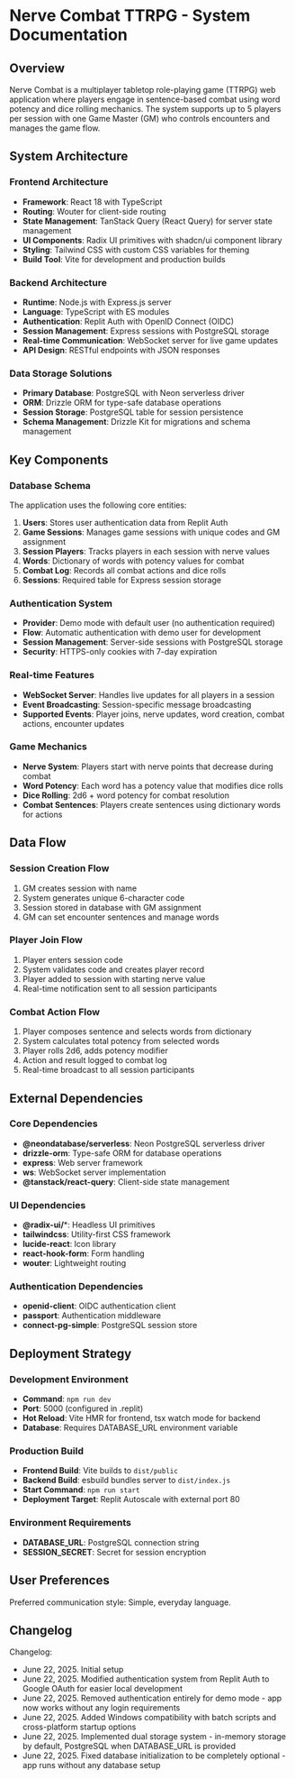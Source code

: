 # Nerve Combat TTRPG - System Documentation

## Overview

Nerve Combat is a multiplayer tabletop role-playing game (TTRPG) web application where players engage in sentence-based combat using word potency and dice rolling mechanics. The system supports up to 5 players per session with one Game Master (GM) who controls encounters and manages the game flow.

## System Architecture

### Frontend Architecture
- **Framework**: React 18 with TypeScript
- **Routing**: Wouter for client-side routing
- **State Management**: TanStack Query (React Query) for server state management
- **UI Components**: Radix UI primitives with shadcn/ui component library
- **Styling**: Tailwind CSS with custom CSS variables for theming
- **Build Tool**: Vite for development and production builds

### Backend Architecture
- **Runtime**: Node.js with Express.js server
- **Language**: TypeScript with ES modules
- **Authentication**: Replit Auth with OpenID Connect (OIDC)
- **Session Management**: Express sessions with PostgreSQL storage
- **Real-time Communication**: WebSocket server for live game updates
- **API Design**: RESTful endpoints with JSON responses

### Data Storage Solutions
- **Primary Database**: PostgreSQL with Neon serverless driver
- **ORM**: Drizzle ORM for type-safe database operations
- **Session Storage**: PostgreSQL table for session persistence
- **Schema Management**: Drizzle Kit for migrations and schema management

## Key Components

### Database Schema
The application uses the following core entities:

1. **Users**: Stores user authentication data from Replit Auth
2. **Game Sessions**: Manages game sessions with unique codes and GM assignment
3. **Session Players**: Tracks players in each session with nerve values
4. **Words**: Dictionary of words with potency values for combat
5. **Combat Log**: Records all combat actions and dice rolls
6. **Sessions**: Required table for Express session storage

### Authentication System
- **Provider**: Demo mode with default user (no authentication required)
- **Flow**: Automatic authentication with demo user for development
- **Session Management**: Server-side sessions with PostgreSQL storage
- **Security**: HTTPS-only cookies with 7-day expiration

### Real-time Features
- **WebSocket Server**: Handles live updates for all players in a session
- **Event Broadcasting**: Session-specific message broadcasting
- **Supported Events**: Player joins, nerve updates, word creation, combat actions, encounter updates

### Game Mechanics
- **Nerve System**: Players start with nerve points that decrease during combat
- **Word Potency**: Each word has a potency value that modifies dice rolls
- **Dice Rolling**: 2d6 + word potency for combat resolution
- **Combat Sentences**: Players create sentences using dictionary words for actions

## Data Flow

### Session Creation Flow
1. GM creates session with name
2. System generates unique 6-character code
3. Session stored in database with GM assignment
4. GM can set encounter sentences and manage words

### Player Join Flow
1. Player enters session code
2. System validates code and creates player record
3. Player added to session with starting nerve value
4. Real-time notification sent to all session participants

### Combat Action Flow
1. Player composes sentence and selects words from dictionary
2. System calculates total potency from selected words
3. Player rolls 2d6, adds potency modifier
4. Action and result logged to combat log
5. Real-time broadcast to all session participants

## External Dependencies

### Core Dependencies
- **@neondatabase/serverless**: Neon PostgreSQL serverless driver
- **drizzle-orm**: Type-safe ORM for database operations
- **express**: Web server framework
- **ws**: WebSocket server implementation
- **@tanstack/react-query**: Client-side state management

### UI Dependencies
- **@radix-ui/***: Headless UI primitives
- **tailwindcss**: Utility-first CSS framework
- **lucide-react**: Icon library
- **react-hook-form**: Form handling
- **wouter**: Lightweight routing

### Authentication Dependencies
- **openid-client**: OIDC authentication client
- **passport**: Authentication middleware
- **connect-pg-simple**: PostgreSQL session store

## Deployment Strategy

### Development Environment
- **Command**: `npm run dev`
- **Port**: 5000 (configured in .replit)
- **Hot Reload**: Vite HMR for frontend, tsx watch mode for backend
- **Database**: Requires DATABASE_URL environment variable

### Production Build
- **Frontend Build**: Vite builds to `dist/public`
- **Backend Build**: esbuild bundles server to `dist/index.js`
- **Start Command**: `npm run start`
- **Deployment Target**: Replit Autoscale with external port 80

### Environment Requirements
- **DATABASE_URL**: PostgreSQL connection string
- **SESSION_SECRET**: Secret for session encryption

## User Preferences

Preferred communication style: Simple, everyday language.

## Changelog

Changelog:
- June 22, 2025. Initial setup
- June 22, 2025. Modified authentication system from Replit Auth to Google OAuth for easier local development
- June 22, 2025. Removed authentication entirely for demo mode - app now works without any login requirements
- June 22, 2025. Added Windows compatibility with batch scripts and cross-platform startup options
- June 22, 2025. Implemented dual storage system - in-memory storage by default, PostgreSQL when DATABASE_URL is provided
- June 22, 2025. Fixed database initialization to be completely optional - app runs without any database setup